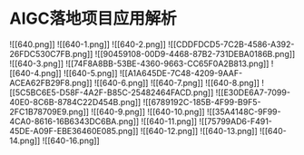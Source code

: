# AIGC落地项目应用解析

![[640.png]]
![[640-1.png]]
![[640-2.png]]
![[CDDFDCD5-7C2B-4586-A392-26FDC530C7FB.png]]
![[90459108-00D9-4468-87B2-731DEBA0186B.png]]
![[640-3.png]]
![[74F8A8BB-53BE-4360-9663-CC65F0A2B813.png]]
![[640-4.png]]
![[640-5.png]]
![[A1A645DE-7C48-4209-9AAF-ACEA62FB29F8.png]]
![[640-6.png]]
![[640-7.png]]
![[640-8.png]]
![[5C5BC6E5-D58F-4A2F-B85C-25482464FACD.png]]
![[E30DE6A7-7099-40E0-8C6B-8784C22D454B.png]]
![[6789192C-185B-4F99-B9F5-2FC1B78709E9.png]]
![[640-9.png]]
![[640-10.png]]
![[35A4148C-9F99-4CA0-8616-16B6343DC6BA.png]]
![[640-11.png]]
![[75799AD6-F491-45DE-A09F-EBE36460E085.png]]
![[640-12.png]]
![[640-13.png]]
![[640-14.png]]
![[640-16.png]]
